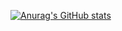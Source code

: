 [![Anurag's GitHub stats](https://github-readme-stats.vercel.app/api?username=Tykeaboyloy&count_private=true&show_icons=true&theme=cobalt)](https://github.com/anuraghazra/github-readme-stats)
